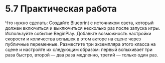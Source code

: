 # 5.7 Практическая работа

Что нужно сделать:
Создайте Blueprint с источником света, который должен включиться и выключиться несколько раз после запуска игры. Используйте событие BeginPlay.
Добавьте возможность настройки скорости и количества вспышек в этом акторе на сцене через публичные переменные.
Разместите три экземпляра этого класса на сцене и настройте их следующим образом: первый вспыхивает три раза быстро, второй — два раза медленно, третий — только один раз.
